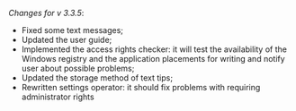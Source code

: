 _Changes for v 3.3.5_:
- Fixed some text messages;
- Updated the user guide;
- Implemented the access rights checker: it will test the availability of the Windows registry and the application placements for writing and notify user about possible problems;
- Updated the storage method of text tips;
- Rewritten settings operator: it should fix problems with requiring administrator rights
